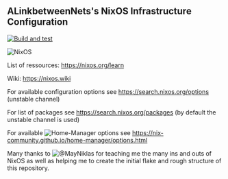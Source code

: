 ## ALinkbetweenNets's NixOS Infrastructure Configuration

[![Build and test](https://build.lounge.rocks/api/badges/23/status.svg)](https://build.lounge.rocks/repos/23)

![NixOS](https://nixos.org)

List of ressources: https://nixos.org/learn

Wiki: https://nixos.wiki

For available configuration options see https://search.nixos.org/options (unstable channel)

For list of packages see https://search.nixos.org/packages (by default the unstable channel is used)

For available ![Home-Manager](https://nixos.wiki/wiki/Home_Manager) options see https://nix-community.github.io/home-manager/options.html

Many thanks to ![@MayNiklas](https://github.com/MayNiklas) for teaching me the many ins and outs of NixOS as well as helping me to create the initial flake and rough structure of this repository.
